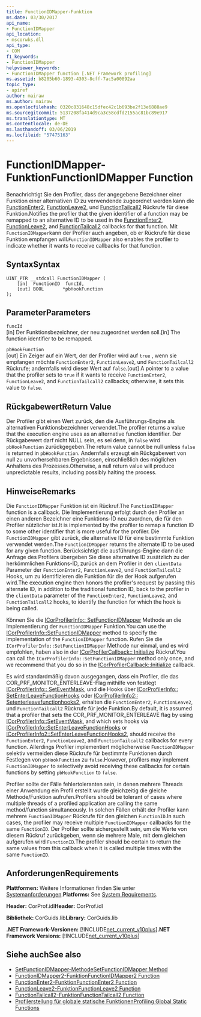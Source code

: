 ```yaml
---
title: FunctionIDMapper-Funktion
ms.date: 03/30/2017
api_name:
- FunctionIDMapper
api_location:
- mscorwks.dll
api_type:
- COM
f1_keywords:
- FunctionIDMapper
helpviewer_keywords:
- FunctionIDMapper function [.NET Framework profiling]
ms.assetid: b8205b60-1893-4303-8cff-7ac5a00892aa
topic_type:
- apiref
author: mairaw
ms.author: mairaw
ms.openlocfilehash: 0320c831648c15dfec42c1b693be2f13e6888ae9
ms.sourcegitcommit: 5137208fa414d9ca3c58cdfd2155ac81bc89e917
ms.translationtype: MT
ms.contentlocale: de-DE
ms.lasthandoff: 03/06/2019
ms.locfileid: "57475163"
---
```

# <a name="functionidmapper-function"></a><span data-ttu-id="7be1c-102">FunctionIDMapper-Funktion</span><span class="sxs-lookup"><span data-stu-id="7be1c-102">FunctionIDMapper Function</span></span>
<span data-ttu-id="7be1c-103">Benachrichtigt Sie den Profiler, dass der angegebene Bezeichner einer Funktion einer alternativen ID zu verwendende zugeordnet werden kann die [FunctionEnter2](../../../../docs/framework/unmanaged-api/profiling/functionenter2-function.md), [FunctionLeave2](../../../../docs/framework/unmanaged-api/profiling/functionleave2-function.md), und [FunctionTailcall2](../../../../docs/framework/unmanaged-api/profiling/functiontailcall2-function.md) Rückrufe für diese Funktion.</span><span class="sxs-lookup"><span data-stu-id="7be1c-103">Notifies the profiler that the given identifier of a function may be remapped to an alternative ID to be used in the [FunctionEnter2](../../../../docs/framework/unmanaged-api/profiling/functionenter2-function.md), [FunctionLeave2](../../../../docs/framework/unmanaged-api/profiling/functionleave2-function.md), and [FunctionTailcall2](../../../../docs/framework/unmanaged-api/profiling/functiontailcall2-function.md) callbacks for that function.</span></span> <span data-ttu-id="7be1c-104">Mit `FunctionIDMapper`kann der Profiler auch angeben, ob er Rückrufe für diese Funktion empfangen will.</span><span class="sxs-lookup"><span data-stu-id="7be1c-104">`FunctionIDMapper` also enables the profiler to indicate whether it wants to receive callbacks for that function.</span></span>  
  
## <a name="syntax"></a><span data-ttu-id="7be1c-105">Syntax</span><span class="sxs-lookup"><span data-stu-id="7be1c-105">Syntax</span></span>  
  
```  
UINT_PTR __stdcall FunctionIDMapper (  
    [in]  FunctionID  funcId,   
    [out] BOOL       *pbHookFunction  
);  
```  
  
## <a name="parameters"></a><span data-ttu-id="7be1c-106">Parameter</span><span class="sxs-lookup"><span data-stu-id="7be1c-106">Parameters</span></span>  
 `funcId`  
 <span data-ttu-id="7be1c-107">[in] Der Funktionsbezeichner, der neu zugeordnet werden soll.</span><span class="sxs-lookup"><span data-stu-id="7be1c-107">[in] The function identifier to be remapped.</span></span>  
  
 `pbHookFunction`  
 <span data-ttu-id="7be1c-108">[out] Ein Zeiger auf ein Wert, der der Profiler wird auf `true` , wenn sie empfangen möchte `FunctionEnter2`, `FunctionLeave2`, und `FunctionTailcall2` Rückrufe; andernfalls wird dieser Wert auf `false`.</span><span class="sxs-lookup"><span data-stu-id="7be1c-108">[out] A pointer to a value that the profiler sets to `true` if it wants to receive `FunctionEnter2`, `FunctionLeave2`, and `FunctionTailcall2` callbacks; otherwise, it sets this value to `false`.</span></span>  
  
## <a name="return-value"></a><span data-ttu-id="7be1c-109">Rückgabewert</span><span class="sxs-lookup"><span data-stu-id="7be1c-109">Return Value</span></span>  
 <span data-ttu-id="7be1c-110">Der Profiler gibt einen Wert zurück, den die Ausführungs-Engine als alternativen Funktionsbezeichner verwendet.</span><span class="sxs-lookup"><span data-stu-id="7be1c-110">The profiler returns a value that the execution engine uses as an alternative function identifier.</span></span> <span data-ttu-id="7be1c-111">Der Rückgabewert darf nicht NULL sein, es sei denn, in `false` wird `pbHookFunction` zurückgegeben.</span><span class="sxs-lookup"><span data-stu-id="7be1c-111">The return value cannot be null unless `false` is returned in `pbHookFunction`.</span></span> <span data-ttu-id="7be1c-112">Andernfalls erzeugt ein Rückgabewert von null zu unvorhersehbaren Ergebnissen, einschließlich des möglichen Anhaltens des Prozesses.</span><span class="sxs-lookup"><span data-stu-id="7be1c-112">Otherwise, a null return value will produce unpredictable results, including possibly halting the process.</span></span>  
  
## <a name="remarks"></a><span data-ttu-id="7be1c-113">Hinweise</span><span class="sxs-lookup"><span data-stu-id="7be1c-113">Remarks</span></span>  
 <span data-ttu-id="7be1c-114">Die `FunctionIDMapper` Funktion ist ein Rückruf.</span><span class="sxs-lookup"><span data-stu-id="7be1c-114">The `FunctionIDMapper` function is a callback.</span></span> <span data-ttu-id="7be1c-115">Die Implementierung erfolgt durch den Profiler an einen anderen Bezeichner eine Funktions-ID neu zuordnen, die für den Profiler nützlicher ist.</span><span class="sxs-lookup"><span data-stu-id="7be1c-115">It is implemented by the profiler to remap a function ID to some other identifier that is more useful for the profiler.</span></span> <span data-ttu-id="7be1c-116">Die `FunctionIDMapper` gibt zurück, die alternative ID für eine bestimmte Funktion verwendet werden.</span><span class="sxs-lookup"><span data-stu-id="7be1c-116">The `FunctionIDMapper` returns the alternate ID to be used for any given function.</span></span> <span data-ttu-id="7be1c-117">Berücksichtigt die ausführungs-Engine dann die Anfrage des Profilers übergeben Sie diese alternative ID zusätzlich zu der herkömmlichen Funktions-ID, zurück an dem Profiler in den `clientData` Parameter der `FunctionEnter2`, `FunctionLeave2`, und `FunctionTailcall2` Hooks, um zu identifizieren die Funktion für die der Hook aufgerufen wird.</span><span class="sxs-lookup"><span data-stu-id="7be1c-117">The execution engine then honors the profiler's request by passing this alternate ID, in addition to the traditional function ID, back to the profiler in the `clientData` parameter of the `FunctionEnter2`, `FunctionLeave2`, and `FunctionTailcall2` hooks, to identify the function for which the hook is being called.</span></span>  
  
 <span data-ttu-id="7be1c-118">Können Sie die [ICorProfilerInfo:: SetFunctionIDMapper](../../../../docs/framework/unmanaged-api/profiling/icorprofilerinfo-setfunctionidmapper-method.md) Methode an die Implementierung der `FunctionIDMapper` Funktion.</span><span class="sxs-lookup"><span data-stu-id="7be1c-118">You can use the [ICorProfilerInfo::SetFunctionIDMapper](../../../../docs/framework/unmanaged-api/profiling/icorprofilerinfo-setfunctionidmapper-method.md) method to specify the implementation of the `FunctionIDMapper` function.</span></span> <span data-ttu-id="7be1c-119">Rufen Sie die `ICorProfilerInfo::SetFunctionIDMapper` Methode nur einmal, und es wird empfohlen, haben also in der [ICorProfilerCallback:: Initialize](../../../../docs/framework/unmanaged-api/profiling/icorprofilercallback-initialize-method.md) Rückruf.</span><span class="sxs-lookup"><span data-stu-id="7be1c-119">You can call the `ICorProfilerInfo::SetFunctionIDMapper` method only once, and we recommend that you do so in the [ICorProfilerCallback::Initialize](../../../../docs/framework/unmanaged-api/profiling/icorprofilercallback-initialize-method.md) callback.</span></span>  
  
 <span data-ttu-id="7be1c-120">Es wird standardmäßig davon ausgegangen, dass ein Profiler, die das COR_PRF_MONITOR_ENTERLEAVE-Flag mithilfe von festlegt [ICorProfilerInfo:: SetEventMask](../../../../docs/framework/unmanaged-api/profiling/icorprofilerinfo-seteventmask-method.md), und die Hooks über [ICorProfilerInfo:: SetEnterLeaveFunctionHooks](../../../../docs/framework/unmanaged-api/profiling/icorprofilerinfo-setenterleavefunctionhooks-method.md) oder [ICorProfilerInfo2:: Setenterleavefunctionhooks2](../../../../docs/framework/unmanaged-api/profiling/icorprofilerinfo2-setenterleavefunctionhooks2-method.md), erhalten die `FunctionEnter2`, `FunctionLeave2`, und `FunctionTailcall2` Rückrufe für jede Funktion.</span><span class="sxs-lookup"><span data-stu-id="7be1c-120">By default, it is assumed that a profiler that sets the COR_PRF_MONITOR_ENTERLEAVE flag by using [ICorProfilerInfo::SetEventMask](../../../../docs/framework/unmanaged-api/profiling/icorprofilerinfo-seteventmask-method.md), and which sets hooks via [ICorProfilerInfo::SetEnterLeaveFunctionHooks](../../../../docs/framework/unmanaged-api/profiling/icorprofilerinfo-setenterleavefunctionhooks-method.md) or [ICorProfilerInfo2::SetEnterLeaveFunctionHooks2](../../../../docs/framework/unmanaged-api/profiling/icorprofilerinfo2-setenterleavefunctionhooks2-method.md), should receive the `FunctionEnter2`, `FunctionLeave2`, and `FunctionTailcall2` callbacks for every function.</span></span> <span data-ttu-id="7be1c-121">Allerdings Profiler implementiert möglicherweise `FunctionIDMapper` selektiv vermeiden diese Rückrufe für bestimmte Funktionen durch Festlegen von `pbHookFunction` zu `false`.</span><span class="sxs-lookup"><span data-stu-id="7be1c-121">However, profilers may implement `FunctionIDMapper` to selectively avoid receiving these callbacks for certain functions by setting `pbHookFunction` to `false`.</span></span>  
  
 <span data-ttu-id="7be1c-122">Profiler sollte der Fälle fehlertoleranten sein, in denen mehrere Threads einer Anwendung ein Profil erstellt wurde gleichzeitig die gleiche Methode/Funktion aufrufen.</span><span class="sxs-lookup"><span data-stu-id="7be1c-122">Profilers should be tolerant of cases where multiple threads of a profiled application are calling the same method/function simultaneously.</span></span> <span data-ttu-id="7be1c-123">In solchen Fällen erhält der Profiler kann mehrere `FunctionIDMapper` Rückrufe für den gleichen `FunctionID`.</span><span class="sxs-lookup"><span data-stu-id="7be1c-123">In such cases, the profiler may receive multiple `FunctionIDMapper` callbacks for the same `FunctionID`.</span></span> <span data-ttu-id="7be1c-124">Der Profiler sollte sichergestellt sein, um die Werte von diesem Rückruf zurückgeben, wenn sie mehrere Male, mit dem gleichen aufgerufen wird `FunctionID`.</span><span class="sxs-lookup"><span data-stu-id="7be1c-124">The profiler should be certain to return the same values from this callback when it is called multiple times with the same `FunctionID`.</span></span>  
  
## <a name="requirements"></a><span data-ttu-id="7be1c-125">Anforderungen</span><span class="sxs-lookup"><span data-stu-id="7be1c-125">Requirements</span></span>  
 <span data-ttu-id="7be1c-126">**Plattformen:** Weitere Informationen finden Sie unter [Systemanforderungen](../../../../docs/framework/get-started/system-requirements.md).</span><span class="sxs-lookup"><span data-stu-id="7be1c-126">**Platforms:** See [System Requirements](../../../../docs/framework/get-started/system-requirements.md).</span></span>  
  
 <span data-ttu-id="7be1c-127">**Header:** CorProf.idl</span><span class="sxs-lookup"><span data-stu-id="7be1c-127">**Header:** CorProf.idl</span></span>  
  
 <span data-ttu-id="7be1c-128">**Bibliothek:** CorGuids.lib</span><span class="sxs-lookup"><span data-stu-id="7be1c-128">**Library:** CorGuids.lib</span></span>  
  
 <span data-ttu-id="7be1c-129">**.NET Framework-Versionen:** [!INCLUDE[net_current_v10plus](../../../../includes/net-current-v10plus-md.md)]</span><span class="sxs-lookup"><span data-stu-id="7be1c-129">**.NET Framework Versions:** [!INCLUDE[net_current_v10plus](../../../../includes/net-current-v10plus-md.md)]</span></span>  
  
## <a name="see-also"></a><span data-ttu-id="7be1c-130">Siehe auch</span><span class="sxs-lookup"><span data-stu-id="7be1c-130">See also</span></span>
- [<span data-ttu-id="7be1c-131">SetFunctionIDMapper-Methode</span><span class="sxs-lookup"><span data-stu-id="7be1c-131">SetFunctionIDMapper Method</span></span>](../../../../docs/framework/unmanaged-api/profiling/icorprofilerinfo-setfunctionidmapper-method.md)
- [<span data-ttu-id="7be1c-132">FunctionIDMapper2-Funktion</span><span class="sxs-lookup"><span data-stu-id="7be1c-132">FunctionIDMapper2 Function</span></span>](../../../../docs/framework/unmanaged-api/profiling/functionidmapper2-function.md)
- [<span data-ttu-id="7be1c-133">FunctionEnter2-Funktion</span><span class="sxs-lookup"><span data-stu-id="7be1c-133">FunctionEnter2 Function</span></span>](../../../../docs/framework/unmanaged-api/profiling/functionenter2-function.md)
- [<span data-ttu-id="7be1c-134">FunctionLeave2-Funktion</span><span class="sxs-lookup"><span data-stu-id="7be1c-134">FunctionLeave2 Function</span></span>](../../../../docs/framework/unmanaged-api/profiling/functionleave2-function.md)
- [<span data-ttu-id="7be1c-135">FunctionTailcall2-Funktion</span><span class="sxs-lookup"><span data-stu-id="7be1c-135">FunctionTailcall2 Function</span></span>](../../../../docs/framework/unmanaged-api/profiling/functiontailcall2-function.md)
- [<span data-ttu-id="7be1c-136">Profilerstellung für globale statische Funktionen</span><span class="sxs-lookup"><span data-stu-id="7be1c-136">Profiling Global Static Functions</span></span>](../../../../docs/framework/unmanaged-api/profiling/profiling-global-static-functions.md)
